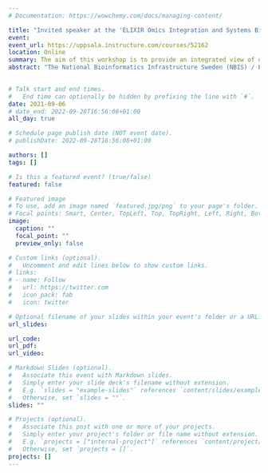 ```yaml
---
# Documentation: https://wowchemy.com/docs/managing-content/

title: "Invited speaker at the 'ELIXIR Omics Integration and Systems Biology' course"
event:
event_url: https://uppsala.instructure.com/courses/52162
location: Online
summary: The aim of this workshop is to provide an integrated view of data-driven hypothesis generation through biological network analysis, constraint-based modelling, and supervised and unsupervised integration methods
abstract: "The National Bioinformatics Infrastructure Sweden (NBIS) / ELIXIR Sweden is pleased to announce the workshop in Omics Integration and Systems Biology. This workshop is open for PhD students, postdocs, group leaders and core unit staff from European institutions looking for an introduction to multi-omics integration and systems biology approaches. This workshop will include lectures and hands-on exercises from NBIS / Scilifelab experts from Stockholm, Lund and Gothenburg, as well as guest sessions from: Ricard Argelaguet, PhD (Babraham Institute, UK), Kim-Anh Lê Cao (Melbourne University, Australia), Pedro Beltrao (EMBL-EBI, UK) and Nikolaus Sonnenschein ( DTU, Denmark). <br><br> More information to come on the course website: https://www.scilifelab.se/event/elixir-omics-integration-and-systems-biology-online/"
  

# Talk start and end times.
#   End time can optionally be hidden by prefixing the line with `#`.
date: 2021-09-06
# date_end: 2022-09-28T16:56:08+01:00
all_day: true

# Schedule page publish date (NOT event date).
# publishDate: 2022-09-28T16:56:08+01:00

authors: []
tags: []

# Is this a featured event? (true/false)
featured: false

# Featured image
# To use, add an image named `featured.jpg/png` to your page's folder. 
# Focal points: Smart, Center, TopLeft, Top, TopRight, Left, Right, BottomLeft, Bottom, BottomRight.
image:
  caption: ""
  focal_point: ""
  preview_only: false

# Custom links (optional).
#   Uncomment and edit lines below to show custom links.
# links:
# - name: Follow
#   url: https://twitter.com
#   icon_pack: fab
#   icon: twitter

# Optional filename of your slides within your event's folder or a URL.
url_slides:

url_code:
url_pdf:
url_video:

# Markdown Slides (optional).
#   Associate this event with Markdown slides.
#   Simply enter your slide deck's filename without extension.
#   E.g. `slides = "example-slides"` references `content/slides/example-slides.md`.
#   Otherwise, set `slides = ""`.
slides: ""

# Projects (optional).
#   Associate this post with one or more of your projects.
#   Simply enter your project's folder or file name without extension.
#   E.g. `projects = ["internal-project"]` references `content/project/deep-learning/index.md`.
#   Otherwise, set `projects = []`.
projects: []
---
```

